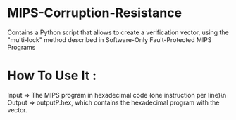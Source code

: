 # MIPS-Corruption-Resistance
Contains a Python script that allows to create a verification vector, using the "multi-lock" method described in
Software-Only Fault-Protected MIPS Programs

# How To Use It :
Input => The MIPS program in hexadecimal code (one instruction per line)\n
Output => outputP.hex, which contains the hexadecimal program with the vector.

